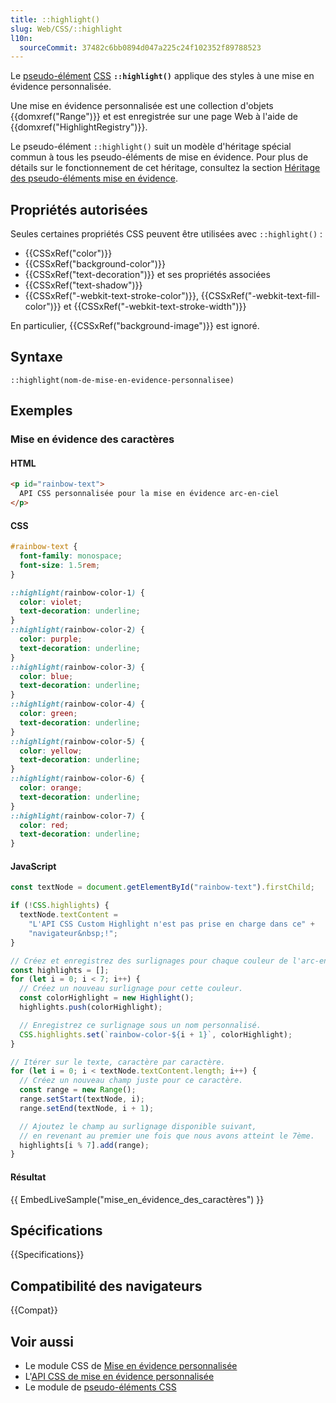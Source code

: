 ```yaml
---
title: ::highlight()
slug: Web/CSS/::highlight
l10n:
  sourceCommit: 37482c6bb0894d047a225c24f102352f89788523
---
```


Le [pseudo-élément](/fr/docs/Web/CSS/Pseudo-elements) [CSS](/fr/docs/Web/CSS) **`::highlight()`** applique des styles à une mise en évidence personnalisée.

Une mise en évidence personnalisée est une collection d'objets {{domxref("Range")}} et est enregistrée sur une page Web à l'aide de {{domxref("HighlightRegistry")}}.

Le pseudo-élément `::highlight()` suit un modèle d'héritage spécial commun à tous les pseudo-éléments de mise en évidence. Pour plus de détails sur le fonctionnement de cet héritage, consultez la section [Héritage des pseudo-éléments mise en évidence](/fr/docs/Web/CSS/Pseudo-elements#héritage_des_pseudo-éléments_de_mise_en_évidence).

## Propriétés autorisées

Seules certaines propriétés CSS peuvent être utilisées avec `::highlight()`&nbsp;:

- {{CSSxRef("color")}}
- {{CSSxRef("background-color")}}
- {{CSSxRef("text-decoration")}} et ses propriétés associées
- {{CSSxRef("text-shadow")}}
- {{CSSxRef("-webkit-text-stroke-color")}}, {{CSSxRef("-webkit-text-fill-color")}} et {{CSSxRef("-webkit-text-stroke-width")}}

En particulier, {{CSSxRef("background-image")}} est ignoré.

## Syntaxe

```css-nolint
::highlight(nom-de-mise-en-evidence-personnalisee)
```

## Exemples

### Mise en évidence des caractères

#### HTML

```html
<p id="rainbow-text">
  API CSS personnalisée pour la mise en évidence arc-en-ciel
</p>
```

#### CSS

```css
#rainbow-text {
  font-family: monospace;
  font-size: 1.5rem;
}

::highlight(rainbow-color-1) {
  color: violet;
  text-decoration: underline;
}
::highlight(rainbow-color-2) {
  color: purple;
  text-decoration: underline;
}
::highlight(rainbow-color-3) {
  color: blue;
  text-decoration: underline;
}
::highlight(rainbow-color-4) {
  color: green;
  text-decoration: underline;
}
::highlight(rainbow-color-5) {
  color: yellow;
  text-decoration: underline;
}
::highlight(rainbow-color-6) {
  color: orange;
  text-decoration: underline;
}
::highlight(rainbow-color-7) {
  color: red;
  text-decoration: underline;
}
```

#### JavaScript

```js
const textNode = document.getElementById("rainbow-text").firstChild;

if (!CSS.highlights) {
  textNode.textContent =
    "L'API CSS Custom Highlight n'est pas prise en charge dans ce" +
    "navigateur&nbsp;!";
}

// Créez et enregistrez des surlignages pour chaque couleur de l'arc-en-ciel.
const highlights = [];
for (let i = 0; i < 7; i++) {
  // Créez un nouveau surlignage pour cette couleur.
  const colorHighlight = new Highlight();
  highlights.push(colorHighlight);

  // Enregistrez ce surlignage sous un nom personnalisé.
  CSS.highlights.set(`rainbow-color-${i + 1}`, colorHighlight);
}

// Itérer sur le texte, caractère par caractère.
for (let i = 0; i < textNode.textContent.length; i++) {
  // Créez un nouveau champ juste pour ce caractère.
  const range = new Range();
  range.setStart(textNode, i);
  range.setEnd(textNode, i + 1);

  // Ajoutez le champ au surlignage disponible suivant,
  // en revenant au premier une fois que nous avons atteint le 7ème.
  highlights[i % 7].add(range);
}
```

#### Résultat

{{ EmbedLiveSample("mise_en_évidence_des_caractères") }}

## Spécifications

{{Specifications}}

## Compatibilité des navigateurs

{{Compat}}

## Voir aussi

- Le module CSS de [Mise en évidence personnalisée](/fr/docs/Web/CSS/CSS_custom_highlight_API)
- L'[API CSS de mise en évidence personnalisée](/fr/docs/Web/API/CSS_Custom_Highlight_API)
- Le module de [pseudo-éléments CSS](/fr/docs/Web/CSS/CSS_pseudo-elements)
